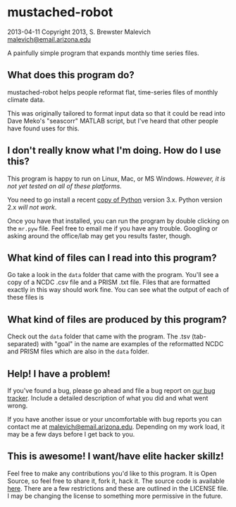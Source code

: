 mustached-robot
===============
2013-04-11
Copyright 2013, S. Brewster Malevich <malevich@email.arizona.edu>

A painfully simple program that expands monthly time series files.

What does this program do?
--------------------------
mustached-robot helps people reformat flat, time-series files of monthly climate data.

This was originally tailored to format input data so that it could be read into Dave Meko's "seascorr" MATLAB script, but I've heard that other people have found uses for this.

I don't really know what I'm doing. How do I use this?
-----------------------------------------------
This program is happy to run on Linux, Mac, or MS Windows. *However, it is not yet tested on all of these platforms*.

You need to go install a recent [copy of Python](http://www.python.org/download/) version 3.x. Python version 2.x *will not work*.

Once you have that installed, you can run the program by double clicking on the `mr.pyw` file. Feel free to email me if you have any trouble. Googling or asking around the office/lab may get you results faster, though.

What kind of files can I read into this program?
------------------------------------------------
Go take a look in the `data` folder that came with the program. You'll see a copy of a NCDC .csv file and a PRISM .txt file. Files that are formatted exactly in this way should work fine. You can see what the output of each of these files is 

What kind of files are produced by this program?
------------------------------------------------
Check out the `data` folder that came with the program. The .tsv (tab-separated) with "goal" in the name are examples of the reformatted NCDC and PRISM files which are also in the `data` folder.

Help! I have a problem!
-----------------------
If you've found a bug, please go ahead and file a bug report on [our bug tracker](https://github.com/brews/mustached-robot/issues). Include a detailed description of what you did and what went wrong.

If you have another issue or your uncomfortable with bug reports you can contact me at <malevich@email.arizona.edu>. Depending on my work load, it may be a few days before I get back to you.

This is awesome! I want/have elite hacker skillz!
-------------------------------------------------
Feel free to make any contributions you'd like to this program. It is Open Source, so feel free to share it, fork it, hack it. The source code is available [here](https://github.com/brews/mustached-robot). There are a few restrictions and these are outlined in the LICENSE file. I may be changing the license to something more permissive in the future.